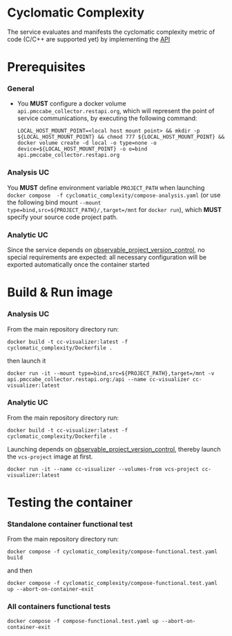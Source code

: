 # Cyclomatic Complexity

The service evaluates and manifests the cyclomatic complexity metric of code (C/C++ are supported yet) by implementing the [API](API)

# Prerequisites

### General

- You **MUST** configure a docker volume `api.pmccabe_collector.restapi.org`, which will represent the point of service communications, by executing the following command:

    `LOCAL_HOST_MOUNT_POINT=<local host mount point> && mkdir -p ${LOCAL_HOST_MOUNT_POINT} && chmod 777 ${LOCAL_HOST_MOUNT_POINT} && docker volume create -d local -o type=none -o device=${LOCAL_HOST_MOUNT_POINT} -o o=bind api.pmccabe_collector.restapi.org`

### Analysis UC

You **MUST** define environment variable `PROJECT_PATH` when launching `docker compose  -f cyclomatic_complexity/compose-analysis.yaml` (or use the following bind mount `--mount type=bind,src=${PROJECT_PATH}/,target=/mnt` for `docker run`), which **MUST** specify your source code project path.

### Analytic UC

Since the service depends on [observable_project_version_control](../observable_project_version_control), no special requirements are expected: all necessary configuration will be exported automatically once the container started


# Build & Run image

### Analysis UC

From the main repository directory run:

`docker build -t cc-visualizer:latest -f cyclomatic_complexity/Dockerfile .`

then launch it

`docker run -it --mount type=bind,src=${PROJECT_PATH},target=/mnt -v api.pmccabe_collector.restapi.org:/api --name cc-visualizer cc-visualizer:latest`

### Analytic UC

From the main repository directory run:

`docker build -t cc-visualizer:latest -f cyclomatic_complexity/Dockerfile .`

Launching depends on [observable_project_version_control](../observable_project_version_control), thereby launch the `vcs-project` image at first.

`docker run -it --name cc-visualizer --volumes-from vcs-project cc-visualizer:latest`

# Testing the container

### Standalone container functional test

From the main repository directory run:

`docker compose -f cyclomatic_complexity/compose-functional.test.yaml build`

and then

`docker compose -f cyclomatic_complexity/compose-functional.test.yaml up --abort-on-container-exit`

### All containers functional tests

`docker compose -f compose-functional.test.yaml up --abort-on-container-exit`
